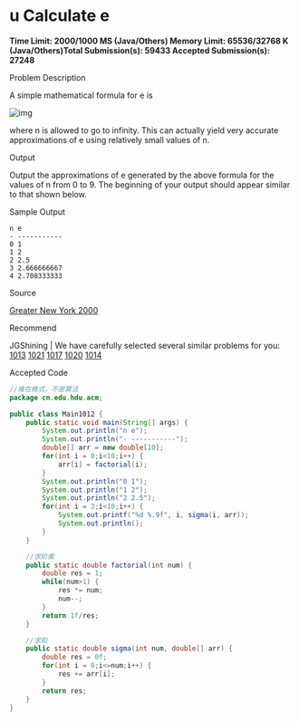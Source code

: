 # u Calculate e

**Time Limit: 2000/1000 MS (Java/Others)    Memory Limit: 65536/32768 K (Java/Others)Total Submission(s): 59433    Accepted Submission(s): 27248**

Problem Description

A simple mathematical formula for e is

![img](http://acm.hdu.edu.cn/data/images/1012-1.gif)

where n is allowed to go to infinity. This can actually yield very accurate approximations of e using relatively small values of n.

 



Output

Output the approximations of e generated by the above formula for the values of n from 0 to 9. The beginning of your output should appear similar to that shown below.

 



Sample Output

```
n e
- -----------
0 1
1 2
2 2.5
3 2.666666667
4 2.708333333
```

 



Source

[Greater New York 2000](http://acm.hdu.edu.cn/search.php?field=problem&key=Greater+New+York+2000&source=1&searchmode=source)

 



Recommend

JGShining   |   We have carefully selected several similar problems for you:  [1013](http://acm.hdu.edu.cn/showproblem.php?pid=1013) [1021](http://acm.hdu.edu.cn/showproblem.php?pid=1021) [1017](http://acm.hdu.edu.cn/showproblem.php?pid=1017) [1020](http://acm.hdu.edu.cn/showproblem.php?pid=1020) [1014](http://acm.hdu.edu.cn/showproblem.php?pid=1014) 





Accepted Code

```java
//难在格式，不是算法
package cn.edu.hdu.acm;

public class Main1012 {
	public static void main(String[] args) {
		System.out.println("n e");
		System.out.println("- -----------");
		double[] arr = new double[10];
        for(int i = 0;i<10;i++) {
            arr[i] = factorial(i);
        }
        System.out.println("0 1");
        System.out.println("1 2");
        System.out.println("2 2.5");
        for(int i = 3;i<10;i++) {
            System.out.printf("%d %.9f", i, sigma(i, arr));
            System.out.println();
        }
    }

    //求阶乘
    public static double factorial(int num) {
        double res = 1;
        while(num>1) {
            res *= num;
            num--;
        }
        return 1f/res;
    }

    //求和
    public static double sigma(int num, double[] arr) {
        double res = 0f;
        for(int i = 0;i<=num;i++) {
            res += arr[i];
        }
        return res;
    }
}

```

